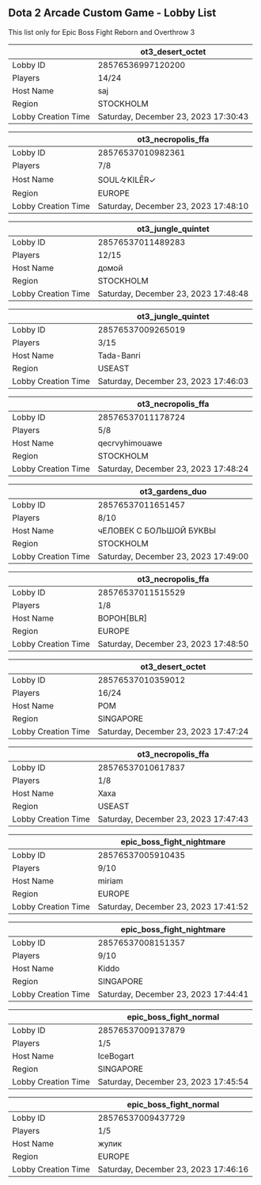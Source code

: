 ## Dota 2 Arcade Custom Game - Lobby List

This list only for Epic Boss Fight Reborn and Overthrow 3

|  | ot3_desert_octet |
| ------ | ------ |
| Lobby ID | 28576536997120200 |
| Players | 14/24 |
| Host Name | saj |
| Region | STOCKHOLM |
| Lobby Creation Time | Saturday, December 23, 2023 17:30:43 |


|  | ot3_necropolis_ffa |
| ------ | ------ |
| Lobby ID | 28576537010982361 |
| Players | 7/8 |
| Host Name | SOUL々KILĒR✓ |
| Region | EUROPE |
| Lobby Creation Time | Saturday, December 23, 2023 17:48:10 |


|  | ot3_jungle_quintet |
| ------ | ------ |
| Lobby ID | 28576537011489283 |
| Players | 12/15 |
| Host Name | домой |
| Region | STOCKHOLM |
| Lobby Creation Time | Saturday, December 23, 2023 17:48:48 |


|  | ot3_jungle_quintet |
| ------ | ------ |
| Lobby ID | 28576537009265019 |
| Players | 3/15 |
| Host Name | Tada-Banri |
| Region | USEAST |
| Lobby Creation Time | Saturday, December 23, 2023 17:46:03 |


|  | ot3_necropolis_ffa |
| ------ | ------ |
| Lobby ID | 28576537011178724 |
| Players | 5/8 |
| Host Name | qecrvyhimouawe |
| Region | STOCKHOLM |
| Lobby Creation Time | Saturday, December 23, 2023 17:48:24 |


|  | ot3_gardens_duo |
| ------ | ------ |
| Lobby ID | 28576537011651457 |
| Players | 8/10 |
| Host Name | чЕЛОВЕК С БОЛЬШОЙ БУКВЫ |
| Region | STOCKHOLM |
| Lobby Creation Time | Saturday, December 23, 2023 17:49:00 |


|  | ot3_necropolis_ffa |
| ------ | ------ |
| Lobby ID | 28576537011515529 |
| Players | 1/8 |
| Host Name | BOPOH[BLR] |
| Region | EUROPE |
| Lobby Creation Time | Saturday, December 23, 2023 17:48:50 |


|  | ot3_desert_octet |
| ------ | ------ |
| Lobby ID | 28576537010359012 |
| Players | 16/24 |
| Host Name | POM |
| Region | SINGAPORE |
| Lobby Creation Time | Saturday, December 23, 2023 17:47:24 |


|  | ot3_necropolis_ffa |
| ------ | ------ |
| Lobby ID | 28576537010617837 |
| Players | 1/8 |
| Host Name | Xaxa |
| Region | USEAST |
| Lobby Creation Time | Saturday, December 23, 2023 17:47:43 |


|  | epic_boss_fight_nightmare |
| ------ | ------ |
| Lobby ID | 28576537005910435 |
| Players | 9/10 |
| Host Name | miriam |
| Region | EUROPE |
| Lobby Creation Time | Saturday, December 23, 2023 17:41:52 |


|  | epic_boss_fight_nightmare |
| ------ | ------ |
| Lobby ID | 28576537008151357 |
| Players | 9/10 |
| Host Name | Kiddo |
| Region | SINGAPORE |
| Lobby Creation Time | Saturday, December 23, 2023 17:44:41 |


|  | epic_boss_fight_normal |
| ------ | ------ |
| Lobby ID | 28576537009137879 |
| Players | 1/5 |
| Host Name | IceBogart |
| Region | SINGAPORE |
| Lobby Creation Time | Saturday, December 23, 2023 17:45:54 |


|  | epic_boss_fight_normal |
| ------ | ------ |
| Lobby ID | 28576537009437729 |
| Players | 1/5 |
| Host Name | жулик |
| Region | EUROPE |
| Lobby Creation Time | Saturday, December 23, 2023 17:46:16 |


